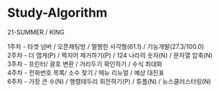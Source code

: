 # Study-Algorithm
21-SUMMER / KING

1주차 - 타겟 넘버 / 오픈채팅방 / 멀쩡한 사각형(61.1) / 기능개발(27.3/100.0)</br>
2주차 - 더 맵게(P) / 짝지어 제거하기(P) / 124 나라의 숫자(N) / 문자열 압축(N)</br>
3주차 - 프린터/ 괄호 변환 / 거리두기 확인하기 / 수식 최대화</br>
4주차 - 전화번호 목록/ 소수 찾기 / 메뉴 리뉴얼 / 예상 대진표</br>
6주차 - 가장 큰 수(N) / 행렬테두리 회전하기(P) / 튜플(N) / 뉴스클러스터링(N)

